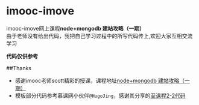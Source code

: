 # imooc-imove
imooc-imove网上课程**node+mongodb 建站攻略（一期）**  
由于老师没有给出代码，我把自己学习过程中的所写代码传上,欢迎大家互相交流学习

**代码仅供参考**

##Thanks

+ 感谢imooc老师scott精彩的授课，课程地址[node+mongodb 建站攻略（一期）](http://www.imooc.com/learn/75)
+ 模板部分代码参考慕课网小伙伴`@HugoJing`，感谢其分享的[至课程2-2代码](https://github.com/HugoJing/imovie.git)

